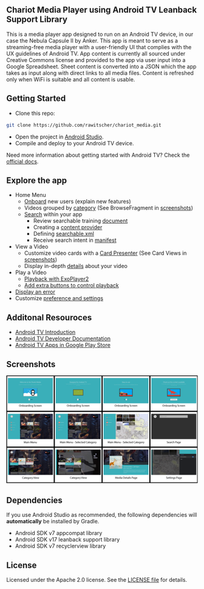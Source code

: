 ## Chariot Media Player using Android TV Leanback Support Library

This is a media player app designed to run on an Android TV device, in our case the Nebula Capsule II by Anker. This app is meant to serve as a streaming-free media player with a user-friendly UI that complies with the UX guidelines of Android TV. App content is currently all sourced under Creative Commons license and provided to the app via user input into a Google Spreadsheet. Sheet content is converted into a JSON which the app takes as input along with direct links to all media files. Content is refreshed only when WiFi is suitable and all content is usable.


## Getting Started

- Clone this repo:

```sh
git clone https://github.com/rawitscher/chariot_media.git
```

- Open the project in [Android Studio][studio].
- Compile and deploy to your Android TV device.

Need more information about getting started with Android TV? Check the [official docs][getting-started].

## Explore the app

- Home Menu
  - [Onboard][onboardingfragment] new users (explain new features)
  - Videos grouped by [category][mainfragment] (See BrowseFragment in [screenshots][screenshots])
  - [Search][searchfragment] within your app
    - Review searchable training [document][searchable]
     - Creating a [content provider][videoprovider]
     - Defining [searchable.xml][searchable.xml]
     - Receive search intent in [manifest][manifestsearch]
- View a Video
  - Customize video cards with a [Card Presenter][cardpresenter] (See Card Views in [screenshots][screenshots])
  - Display in-depth [details][detailsfragment] about your video
- Play a Video
  - [Playback with ExoPlayer2][playbackfragment]
  - [Add extra buttons to control playback][videoplayerglue]
- [Display an error][errorfragment]
- Customize [preference and settings][settingsfragment]


[onboardingfragment]: https://github.com/rawitscher/chariot_media/blob/master/app/src/main/java/com/example/android/tvleanback/ui/OnboardingFragment.java

[mainfragment]: https://github.com/rawitscher/chariot_media/blob/master/app/src/main/java/com/example/android/tvleanback/ui/MainFragment.java

[screenshots]: https://github.com/rawitscher/chariot_media#screenshots

[searchfragment]: https://github.com/rawitscher/chariot_media/blob/master/app/src/main/java/com/example/android/tvleanback/ui/SearchFragment.java

[searchable]: https://developer.android.com/training/tv/discovery/searchable.html

[videoprovider]: https://github.com/rawitscher/chariot_media/blob/master/app/src/main/java/com/example/android/tvleanback/data/VideoProvider.java

[searchable.xml]: https://github.com/rawitscher/chariot_media/blob/master/app/src/main/res/xml/searchable.xml

[manifestsearch]: https://github.com/rawitscher/chariot_media/blob/master/app/src/main/AndroidManifest.xml#L79

[cardpresenter]: https://github.com/rawitscher/chariot_media/blob/master/app/src/main/java/com/example/android/tvleanback/presenter/CardPresenter.java

[detailsfragment]: https://github.com/rawitscher/chariot_media/blob/master/app/src/main/java/com/example/android/tvleanback/ui/VideoDetailsFragment.java

[playbackfragment]: https://github.com/rawitscher/chariot_media/blob/master/app/src/main/java/com/example/android/tvleanback/ui/PlaybackFragment.java

[videoplayerglue]: https://github.com/rawitscher/chariot_media/blob/master/app/src/main/java/com/example/android/tvleanback/player/VideoPlayerGlue.java

[errorfragment]: https://github.com/rawitscher/chariot_media/blob/master/app/src/main/java/com/example/android/tvleanback/ui/BrowseErrorFragment.java

[settingsfragment]: https://github.com/rawitscher/chariot_media/blob/master/app/src/main/java/com/example/android/tvleanback/ui/SettingsFragment.java


## Additonal Resouroces

- [Android TV Introduction](http://www.android.com/tv/)
- [Android TV Developer Documentation](http://developer.android.com/tv)
- [Android TV Apps in Google Play Store][store-apps]


## Screenshots

[![Screenshot](screenshots/chariot_all_screens.png)](https://raw.githubusercontent.com/rawitscher/chariot_media/master/screenshots/chariot_main_screen.png)


## Dependencies

If you use Android Studio as recommended, the following dependencies will **automatically** be installed by Gradle.

- Android SDK v7 appcompat library
- Android SDK v17 leanback support library
- Android SDK v7 recyclerview library


## License

Licensed under the Apache 2.0 license. See the [LICENSE file][license] for details.

[store-apps]: https://play.google.com/store/apps/collection/promotion_3000e26_androidtv_apps_all
[studio]: https://developer.android.com/tools/studio/index.html
[getting-started]: https://developer.android.com/training/tv/start/start.html
[bugs]: https://github.com/rawitscher/chariot_media/issues/new
[license]: LICENSE
